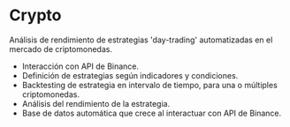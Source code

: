 # Crypto
Análisis de rendimiento de estrategias 'day-trading' automatizadas en el mercado de criptomonedas.

- Interacción con API de Binance.
- Definición de estrategias según indicadores y condiciones.
- Backtesting de estrategia en intervalo de tiempo, para una o múltiples criptomonedas.
- Análisis del rendimiento de la estrategia.
- Base de datos automática que crece al interactuar con API de Binance.
